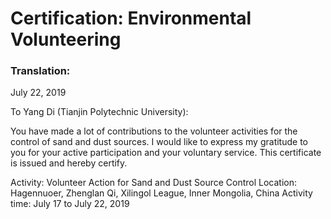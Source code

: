 # Certification:  Environmental Volunteering

### Translation:


July 22, 2019


To Yang Di (Tianjin Polytechnic University):

You have made a lot of contributions to the volunteer activities for the control of sand and dust sources. I would like to express my gratitude to you for your active participation and your voluntary service. This certificate is issued and hereby certify.

Activity: Volunteer Action for Sand and Dust Source Control
Location: Hagennuoer, Zhenglan Qi, Xilingol League, Inner Mongolia, China
Activity time: July 17 to July 22, 2019
